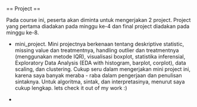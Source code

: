 == Project ==

Pada course ini, peserta akan diminta untuk mengerjakan 2 project. Project yang pertama diadakan pada minggu ke-4 dan final project diadakan pada minggu ke-8. 

- mini_project. Mini projectnya berkenaan tentang deskriptive statistic, missing value dan treatmentnya, handling outlier dan treatmentnya (menggunakan metode IQR), visualisasi boxplot, statistika inferensial, Exploratory Data Analysis (EDA with histogram, barplot, corplot), data scaling, dan clustering. Cukup seru dalam mengerjakan mini project ini, karena saya banyak meraba - raba dalam pengerjaan dan penulisan sintaknya. Untuk algoritma, sintak, dan interpretasinya, menurut saya cukup lengkap. lets check it out of my work :)

- 
